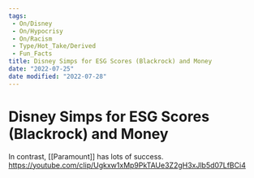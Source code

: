 ```yaml
---
tags:
 - On/Disney
 - On/Hypocrisy
 - On/Racism
 - Type/Hot_Take/Derived
 - Fun_Facts 
title: Disney Simps for ESG Scores (Blackrock) and Money
date: "2022-07-25"
date modified: "2022-07-28"
---
```


# Disney Simps for ESG Scores (Blackrock) and Money
In contrast, [[Paramount]] has lots of success.
https://youtube.com/clip/Ugkxw1xMp9PkTAUe3Z2gH3xJlb5d07LfBCi4
